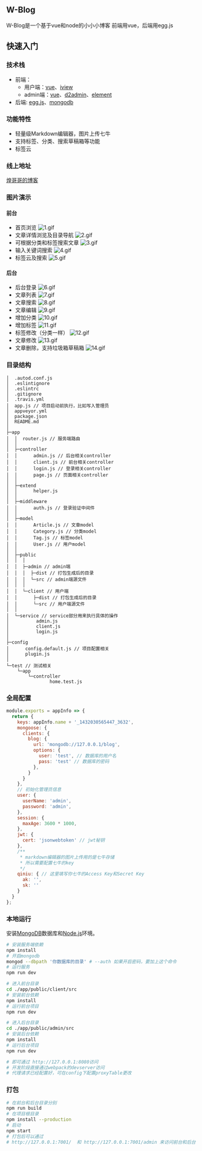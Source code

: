 ## W-Blog

W-Blog是一个基于vue和node的小小小博客
前端用vue，后端用egg.js

## 快速入门

### 技术栈

- 前端： 
  - 用户端：[vue](https://cn.vuejs.org/)、[iview](https://www.iviewui.com) 
  - admin端：[vue](https://cn.vuejs.org/)、[d2admin](https://github.com/d2-projects/d2-admin)、[element](http://element-cn.eleme.io/#/zh-CN) 
- 后端: [egg.js](https://eggjs.org/zh-cn/)、[mongodb](https://www.mongodb.com/)

### 功能特性

- 轻量级Markdown编辑器，图片上传七牛
- 支持标签、分类、搜索草稿箱等功能
- 标签云
### 线上地址
  [煌哥哥的博客](http://blog.wadejs.cn/)
### 图片演示
#### 前台
- 首页浏览
![1.gif](http://pdc4osljo.bkt.clouddn.com/blog-md-1.gif)
- 文章详情浏览及目录导航
![2.gif](http://pdc4osljo.bkt.clouddn.com/blog-md-2.gif)
- 可根据分类和标签搜索文章
![3.gif](http://pdc4osljo.bkt.clouddn.com/blog-md-3.gif)
- 输入关键词搜索
![4.gif](http://pdc4osljo.bkt.clouddn.com/blog-md-4.gif)
- 标签云及搜索
![5.gif](http://pdc4osljo.bkt.clouddn.com/blog-md-5.gif)
#### 后台
- 后台登录
![6.gif](http://pdc4osljo.bkt.clouddn.com/blog-md-6.gif)
- 文章列表
![7.gif](http://pdc4osljo.bkt.clouddn.com/blog-md-7.gif)
- 文章搜索
![8.gif](http://pdc4osljo.bkt.clouddn.com/blog-md-8.gif)
- 文章编辑
![9.gif](http://pdc4osljo.bkt.clouddn.com/blog-md-9.gif)
- 增加分类
![10.gif](http://pdc4osljo.bkt.clouddn.com/blog-md-10.gif)
- 增加标签
![11.gif](http://pdc4osljo.bkt.clouddn.com/blog-md-11.gif)
- 标签修改（分类一样）
![12.gif](http://pdc4osljo.bkt.clouddn.com/blog-md-12.gif)
- 文章修改
![13.gif](http://pdc4osljo.bkt.clouddn.com/blog-md-13.gif)
- 文章删除，支持垃圾箱草稿箱
![14.gif](http://pdc4osljo.bkt.clouddn.com/blog-md-14.gif)

### 目录结构

```
│  .autod.conf.js
│  .eslintignore
│  .eslintrc
│  .gitignore
│  .travis.yml
│  app.js // 项目启动前执行，比如写入管理员
│  appveyor.yml
│  package.json
│  README.md
│
├─app
│  │  router.js // 服务端路由
│  │
│  ├─controller
│  │      admin.js // 后台相关controller
│  │      client.js // 前台相关controller
│  │      login.js // 登录相关controller
│  │      page.js // 页面相关controller
│  │
│  ├─extend
│  │      helper.js
│  │
│  ├─middleware
│  │      auth.js // 登录验证中间件
│  │
│  ├─model
│  │      Article.js // 文章model
│  │      Category.js // 分类model
│  │      Tag.js // 标签model
│  │      User.js // 用户model
│  │
│  ├─public
│  │  │
│  │  ├─admin // admin端
│  │  │  ├─dist // 打包生成后的目录
│  │  │  └─src // admin端源文件
│  │  │
│  │  └─client // 用户端
│  │      ├─dist // 打包生成后的目录
│  │      └─src // 用户端源文件
│  │
│  └─service // service部分用来执行具体的操作
│          admin.js
│          client.js
│          login.js
│
├─config
│      config.default.js // 项目配置相关
│      plugin.js
│
└─test // 测试相关
    └─app
        └─controller
                home.test.js
```  

### 全局配置

```javascript
module.exports = appInfo => {
  return {
    keys: appInfo.name + '_1432030565447_3632',
    mongoose: {
      clients: {
        blog: {
          url: 'mongodb://127.0.0.1/blog',
          options: {
            user: 'test', // 数据库的用户名 
            pass: 'test' // 数据库的密码
          },
        }
      }
    },
    // 初始化管理员信息
    user: {
      userName: 'admin',
      password: 'admin',
    },
    session: {
      maxAge: 3600 * 1000,
    },
    jwt: {
      cert: 'jsonwebtoken' // jwt秘钥
    },
    /**
     * markdown编辑器的图片上传用的是七牛存储
     * 所以需要配置七牛的key
     */
    qiniu: { // 这里填写你七牛的Access Key和Secret Key
      ak: '',
      sk: ''
    }
  }
};
```


### 本地运行

安装[MongoDB](https://www.mongodb.com/download-center?jmp=nav#community)数据库和[Node.js](https://nodejs.org/en/)环境。

``` bash
# 安装服务端依赖
npm install
# 开启mongodb
mongod --dbpath '你数据库的目录' # --auth 如果开启密码，要加上这个命令
# 运行服务
npm run dev

# 进入前台目录
cd ./app/public/client/src
# 安装前台依赖
npm install
# 运行前台项目
npm run dev

# 进入后台目录
cd ./app/public/admin/src
# 安装后台依赖
npm install
# 运行后台项目
npm run dev

# 即可通过 http://127.0.0.1:8080访问
# 开发阶段直接通过webpack的devserver访问
# 代理请求已经配置好，可在config下配置proxyTable更改
```

### 打包

```bash
# 在前台和后台目录分别
npm run build
# 在项目根目录
npm install --production
# 启动
npm start
# 打包后可以通过
# http://127.0.0.1:7001/  和 http://127.0.0.1:7001/admin 来访问前台和后台
```


 

